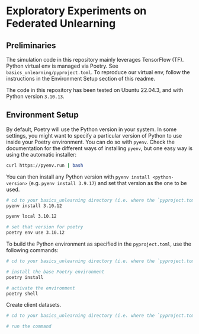 # Exploratory Experiments on Federated Unlearning

## Preliminaries
The simulation code in this repository mainly leverages TensorFlow (TF). 
Python virtual env is managed via Poetry.
See `basics_unlearning/pyproject.toml`. To reproduce our virtual env,
follow the instructions in the Environment Setup section of this readme.

The code in this repository has been tested on Ubuntu 22.04.3,
and with Python version `3.10.13`.

## Environment Setup
By default, Poetry will use the Python version in your system. 
In some settings, you might want to specify a particular version of Python 
to use inside your Poetry environment. You can do so with `pyenv`. 
Check the documentation for the different ways of installing `pyenv`,
but one easy way is using the automatic installer:

```bash
curl https://pyenv.run | bash
```
You can then install any Python version with `pyenv install <python-version>`
(e.g. `pyenv install 3.9.17`) and set that version as the one to be used. 
```bash
# cd to your basics_unlearning directory (i.e. where the `pyproject.toml` is)
pyenv install 3.10.12

pyenv local 3.10.12

# set that version for poetry
poetry env use 3.10.12
```
To build the Python environment as specified in the `pyproject.toml`, use the following commands:
```bash
# cd to your basics_unlearning directory (i.e. where the `pyproject.toml` is)

# install the base Poetry environment
poetry install

# activate the environment
poetry shell
```

Create client datasets.

```bash
# cd to your basics_unlearning directory (i.e. where the `pyproject.toml` is)

# run the command


```